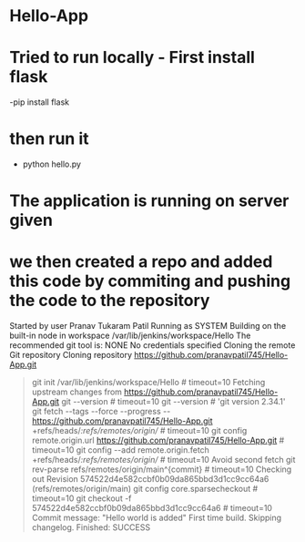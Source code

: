 # Hello-App
# Tried to run locally - First install flask
-pip install flask 
# then run it 
- python hello.py 
# The application is running on server given
# we then created a repo and added this code by commiting and pushing the code to the repository






  Started by user Pranav Tukaram Patil
  Running as SYSTEM 
Building on the built-in node in workspace /var/lib/jenkins/workspace/Hello
The recommended git tool is: NONE
No credentials specified
Cloning the remote Git repository
Cloning repository https://github.com/pranavpatil745/Hello-App.git
 > git init /var/lib/jenkins/workspace/Hello # timeout=10
Fetching upstream changes from https://github.com/pranavpatil745/Hello-App.git
 > git --version # timeout=10
 > git --version # 'git version 2.34.1'
 > git fetch --tags --force --progress -- https://github.com/pranavpatil745/Hello-App.git +refs/heads/*:refs/remotes/origin/* # timeout=10
 > git config remote.origin.url https://github.com/pranavpatil745/Hello-App.git # timeout=10
 > git config --add remote.origin.fetch +refs/heads/*:refs/remotes/origin/* # timeout=10
Avoid second fetch
 > git rev-parse refs/remotes/origin/main^{commit} # timeout=10
Checking out Revision 574522d4e582ccbf0b09da865bbd3d1cc9cc64a6 (refs/remotes/origin/main)
 > git config core.sparsecheckout # timeout=10
 > git checkout -f 574522d4e582ccbf0b09da865bbd3d1cc9cc64a6 # timeout=10
Commit message: "Hello world is added"
First time build. Skipping changelog.
Finished: SUCCESS

